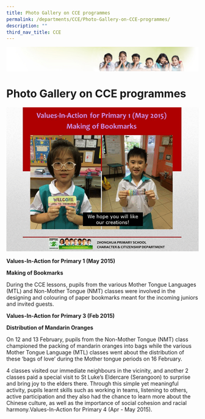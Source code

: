 ```yaml
---
title: Photo Gallery on CCE programmes
permalink: /departments/CCE/Photo-Gallery-on-CCE-programmes/
description: ""
third_nav_title: CCE
---
```

![](/images/Banner.jpg)

Photo Gallery on CCE programmes 
================================

![](/images/CCE.gif)


**Values-In-Action for Primary 1 (May 2015)**

  

**Making of Bookmarks**

  

During the CCE lessons, pupils from the various Mother Tongue Languages (MTL) and Non-Mother Tongue (NMT) classes were involved in the designing and colouring of paper bookmarks meant for the incoming juniors and invited guests.

  

**Values-In-Action for Primary 3 (Feb 2015)**

  

**Distribution of Mandarin Oranges**

  

On 12 and 13 February, pupils from the Non-Mother Tongue (NMT) class championed the packing of mandarin oranges into bags while the various Mother Tongue Language (MTL) classes went about the distribution of these ‘bags of love’ during the Mother tongue periods on 16 February.

  

4 classes visited our immediate neighbours in the vicinity, and another 2 classes paid a special visit to St Luke’s Eldercare (Serangoon) to surprise and bring joy to the elders there. Through this simple yet meaningful activity, pupils learnt skills such as working in teams, listening to others, active participation and they also had the chance to learn more about the Chinese culture, as well as the importance of social cohesion and racial harmony.Values-In-Action for Primary 4 (Apr - May 2015).
